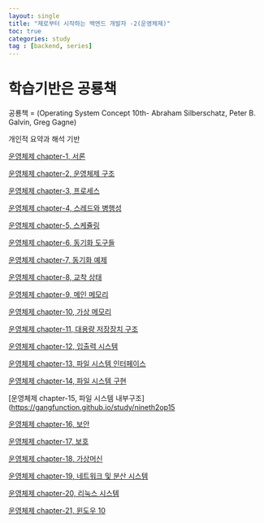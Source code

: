 ```yaml
---
layout: single
title: "제로부터 시작하는 백엔드 개발자 -2(운영체제)"
toc: true
categories: study
tag : [backend, series]
---
```


# 학습기반은 공룡책
공룡책 = 
(Operating System Concept 10th- Abraham Silberschatz, Peter B. Galvin, Greg Gagne)

개인적 요약과 해석 기반

[운영체제 chapter-1, 서론](https://gangfunction.github.io/study/nineth2op1/)

[운영체제 chapter-2, 운영체제 구조](https://gangfunction.github.io/study/nineth2op2/)

[운영체제 chapter-3, 프로세스](https://gangfunction.github.io/study/nineth2op3/)

[운영체제 chapter-4, 스레드와 병행성](https://gangfunction.github.io/study/nineth2op4/)

[운영체제 chapter-5, 스케쥴링](https://gangfunction.github.io/study/nineth2op5/)

[운영체제 chapter-6, 동기화 도구들](https://gangfunction.github.io/study/nineth2op6/)

[운영체제 chapter-7, 동기화 예제](https://gangfunction.github.io/study/nineth2op7/)

[운영체제 chapter-8, 교착 상태](https://gangfunction.github.io/study/nineth2op8/)

[운영체제 chapter-9, 메인 메모리](https://gangfunction.github.io/study/nineth2op9/)

[운영체제 chapter-10, 가상 메모리](https://gangfunction.github.io/study/nineth2op10/)

[운영체제 chapter-11, 대용량 저장장치 구조](https://gangfunction.github.io/study/nineth2op11/)

[운영체제 chapter-12, 입출력 시스템](https://gangfunction.github.io/study/nineth2op12/)

[운영체제 chapter-13, 파일 시스템 인터페이스](https://gangfunction.github.io/study/nineth2op13/)

[운영체제 chapter-14, 파일 시스템 구현](https://gangfunction.github.io/study/nineth2op14/)

[운영체제 chapter-15, 파일 시스템 내부구조](https://gangfunction.github.io/study/nineth2op15

[운영체제 chapter-16, 보안](https://gangfunction.github.io/study/nineth2op16/)

[운영체제 chapter-17, 보호](https://gangfunction.github.io/study/nineth2op17/)

[운영체제 chapter-18, 가상머신](https://gangfunction.github.io/study/nineth2op18/)

[운영체제 chapter-19, 네트워크 및 분산 시스템](https://gangfunction.github.io/study/nineth2op19/)

[운영체제 chapter-20, 리눅스 시스템](https://gangfunction.github.io/study/nineth2op20/)

[운영체제 chapter-21, 윈도우 10](https://gangfunction.github.io/study/nineth2op21/)

